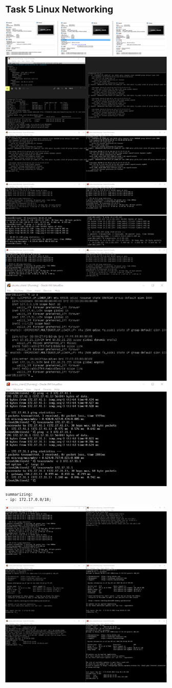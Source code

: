 # Task 5 Linux Networking
![screen1](https://github.com/NikPryvalov/DevOps_online_Kharkiv_2022Q1Q2/blob/main/m5/screen/screen1.png)
![screen2](https://github.com/NikPryvalov/DevOps_online_Kharkiv_2022Q1Q2/blob/main/m5/screen/screen2.png)
![screen3](https://github.com/NikPryvalov/DevOps_online_Kharkiv_2022Q1Q2/blob/main/m5/screen/screen3.png)
![screen4](https://github.com/NikPryvalov/DevOps_online_Kharkiv_2022Q1Q2/blob/main/m5/screen/screen4.png)
![screen5](https://github.com/NikPryvalov/DevOps_online_Kharkiv_2022Q1Q2/blob/main/m5/screen/screen5.png)
![screen6](https://github.com/NikPryvalov/DevOps_online_Kharkiv_2022Q1Q2/blob/main/m5/screen/screen6.png)
![screen7](https://github.com/NikPryvalov/DevOps_online_Kharkiv_2022Q1Q2/blob/main/m5/screen/screen7.png)
![screen8](https://github.com/NikPryvalov/DevOps_online_Kharkiv_2022Q1Q2/blob/main/m5/screen/screen8.png)
```
summarizing:
- ip: 172.17.0.0/18;
```
![screen9](https://github.com/NikPryvalov/DevOps_online_Kharkiv_2022Q1Q2/blob/main/m5/screen/screen9.png)
![screen10](https://github.com/NikPryvalov/DevOps_online_Kharkiv_2022Q1Q2/blob/main/m5/screen/screen10.png)
![screen11](https://github.com/NikPryvalov/DevOps_online_Kharkiv_2022Q1Q2/blob/main/m5/screen/screen11.png)
